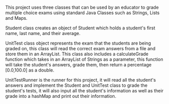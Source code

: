 This project uses three classes that can be used by an educator to grade multiple choice exams using standard
Java Classes such as Strings, Lists and Maps.

Student class creates an object of Student which holds a student's first name, last name, and their average.

UnitTest class object represents the exam that the students are being graded on, this class will read the correct
exam answers from a file and store them in an ArrayList. This class also includes a calculateGrade function which takes
in an ArrayList of Strings as a parameter, this function will take the student's answers, grade them, then return a percentage
[0.0,100.0] as a double.

UnitTestRunner is the runner for this project, it will read all the student's answers and implement the Student and UnitTest class to 
grade the student's tests, it will also input all the student's information as well as their grade into a hashMap and print out their information.
